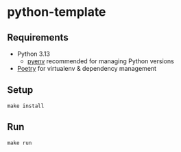 # python-template

## Requirements
* Python 3.13
    * [pyenv](https://github.com/pyenv/pyenv?tab=readme-ov-file#installation) recommended for managing Python versions
* [Poetry](https://python-poetry.org/docs/#installation) for virtualenv & dependency management

## Setup
```shell
make install
```

## Run
```shell
make run
```